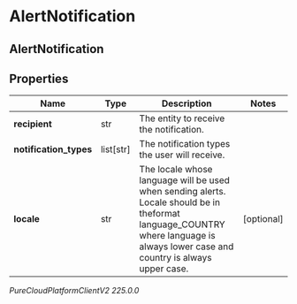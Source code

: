 # AlertNotification

## AlertNotification

## Properties

|Name | Type | Description | Notes|
|------------ | ------------- | ------------- | -------------|
| **recipient** | str | The entity to receive the notification. | |
| **notification_types** | list[str] | The notification types the user will receive. | |
| **locale** | str | The locale whose language will be used when sending alerts.  Locale should be in theformat language_COUNTRY where language is always lower case and country is always upper case. | [optional] |



_PureCloudPlatformClientV2 225.0.0_
